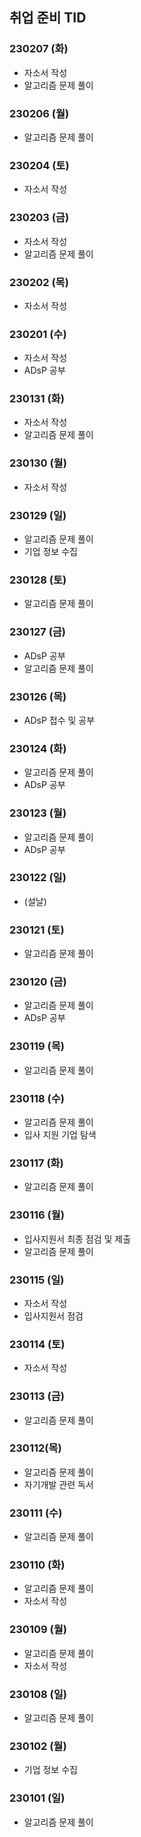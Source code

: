 ## 취업 준비 TID



### 230207 (화)

- 자소서 작성
- 알고리즘 문제 풀이



### 230206 (월)

- 알고리즘 문제 풀이



### 230204 (토)

- 자소서 작성



### 230203 (금)

- 자소서 작성
- 알고리즘 문제 풀이



### 230202 (목)

- 자소서 작성



### 230201 (수)

- 자소서 작성
- ADsP 공부



### 230131 (화)

- 자소서 작성
- 알고리즘 문제 풀이



### 230130 (월)

- 자소서 작성



### 230129 (일)

- 알고리즘 문제 풀이
- 기업 정보 수집



### 230128 (토)

- 알고리즘 문제 풀이



### 230127 (금)

- ADsP 공부
- 알고리즘 문제 풀이



### 230126 (목)

- ADsP 접수 및 공부



### 230124 (화)

- 알고리즘 문제 풀이
- ADsP 공부



### 230123 (월)

- 알고리즘 문제 풀이
- ADsP 공부



### 230122 (일)

- (설날)



### 230121 (토)

- 알고리즘 문제 풀이



### 230120 (금)

- 알고리즘 문제 풀이
- ADsP 공부



### 230119 (목)

- 알고리즘 문제 풀이



### 230118 (수)

- 알고리즘 문제 풀이
- 입사 지원 기업 탐색



### 230117 (화)

- 알고리즘 문제 풀이



### 230116 (월)

- 입사지원서 최종 점검 및 제출
- 알고리즘 문제 풀이



### 230115 (일)

- 자소서 작성
- 입사지원서 점검



### 230114 (토)

- 자소서 작성



### 230113 (금)

- 알고리즘 문제 풀이



### 230112(목)

- 알고리즘 문제 풀이
- 자기개발 관련 독서



### 230111 (수)

- 알고리즘 문제 풀이



### 230110 (화)

- 알고리즘 문제 풀이
- 자소서 작성



### 230109 (월)

- 알고리즘 문제 풀이
- 자소서 작성



### 230108 (일)

- 알고리즘 문제 풀이



### 230102 (월)

- 기업 정보 수집



### 230101 (일)

- 알고리즘 문제 풀이